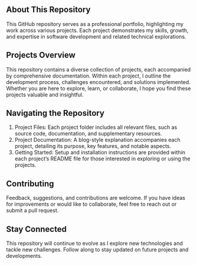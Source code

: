 ## About This Repository
This GitHub repository serves as a professional portfolio, highlighting my work across various projects. Each project demonstrates my skills, growth, and expertise in software development and related technical explorations.

## Projects Overview
This repository contains a diverse collection of projects, each accompanied by comprehensive documentation. Within each project, I outline the development process, challenges encountered, and solutions implemented. Whether you are here to explore, learn, or collaborate, I hope you find these projects valuable and insightful.

## Navigating the Repository
1. Project Files: Each project folder includes all relevant files, such as source code, documentation, and supplementary resources.
2. Project Documentation: A blog-style explanation accompanies each project, detailing its purpose, key features, and notable aspects.
3. Getting Started: Setup and installation instructions are provided within each project’s README file for those interested in exploring or using the projects.

## Contributing
Feedback, suggestions, and contributions are welcome. If you have ideas for improvements or would like to collaborate, feel free to reach out or submit a pull request.

## Stay Connected
This repository will continue to evolve as I explore new technologies and tackle new challenges. Follow along to stay updated on future projects and developments.
